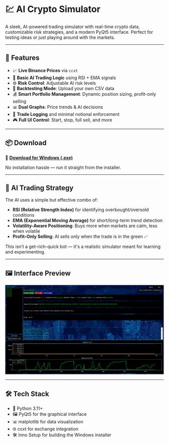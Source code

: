 # 💹 AI Crypto Simulator

A sleek, AI-powered trading simulator with real-time crypto data, customizable risk strategies, and a modern PyQt5 interface. Perfect for testing ideas or just playing around with the markets.

---

## 🚀 Features

- 📈 **Live Binance Prices** via `ccxt`
- 🤖 **Basic AI Trading Logic** using RSI + EMA signals
- ⚙️ **Risk Control**: Adjustable AI risk levels
- 🧪 **Backtesting Mode**: Upload your own CSV data
- 💰 **Smart Portfolio Management**: Dynamic position sizing, profit-only selling
- 📊 **Dual Graphs**: Price trends & AI decisions
- 📝 **Trade Logging** and minimal notional enforcement
- 🎮 **Full UI Control**: Start, stop, full sell, and more

---

## 📦 Download

🔽 [**Download for Windows (.exe)**](https://github.com/Nedas-Miliunas/AI_Trading/releases/tag/v1.0.0)

No installation hassle — run it straight from the installer.

---

## 🧠 AI Trading Strategy

The AI uses a simple but effective combo of:

- **RSI (Relative Strength Index)** for identifying overbought/oversold conditions  
- **EMA (Exponential Moving Average)** for short/long-term trend detection  
- **Volatility-Aware Positioning**: Buys more when markets are calm, less when volatile  
- **Profit-Only Selling**: AI sells only when the trade is in the green ✅

This isn’t a get-rich-quick bot — it's a realistic simulator meant for learning and experimenting.

---

## 🖼️ Interface Preview

![UI Screenshot](ui/assets/sshot.png)

---

## 🛠️ Tech Stack

- 🐍 Python 3.11+
- 🖼️ PyQt5 for the graphical interface
- 📊 matplotlib for data visualization
- 🌐 ccxt for exchange integration
- 🛠️ Inno Setup for building the Windows installer
